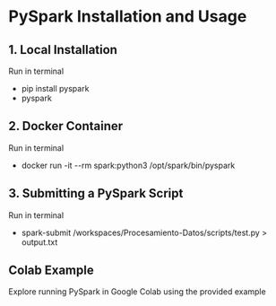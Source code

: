 # PySpark Installation and Usage

## 1. Local Installation
Run in terminal
- pip install pyspark
- pyspark

## 2. Docker Container
Run in terminal
- docker run -it --rm spark:python3 /opt/spark/bin/pyspark

## 3. Submitting a PySpark Script
Run in terminal
- spark-submit /workspaces/Procesamiento-Datos/scripts/test.py > output.txt

## Colab Example
Explore running PySpark in Google Colab using the provided example